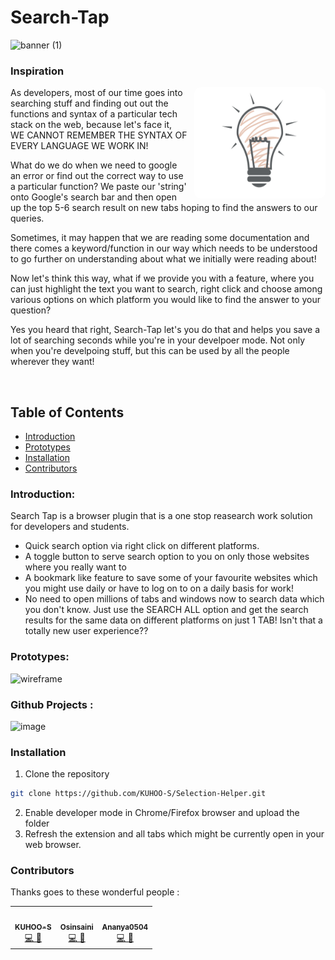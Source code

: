 # Search-Tap

![banner (1)](https://user-images.githubusercontent.com/56020411/127701851-2abcf11a-48f4-4b71-8100-4d7688940831.png)

### Inspiration

<img src="bulb.png" align="right" alt="Inspiration" style="margin-left: 10px; border-radius: 10px;" width="210" height="178">

As developers, most of our time goes into searching stuff and finding out out the functions and syntax of a particular tech stack on the web, because let's face it, WE CANNOT REMEMBER THE SYNTAX OF EVERY LANGUAGE WE WORK IN!

What do we do when we need to google an error or find out the correct way to use a particular function? We paste our 'string' onto Google's search bar and then open up the top 5-6 search result on new tabs hoping to find the answers to our queries.

Sometimes, it may happen that we are reading some documentation and there comes a keyword/function in our way which needs to be understood to go further on understanding about what we initially were reading about! 

Now let's think this way, what if we provide you with a feature, where you can just highlight the text you want to search, right click and choose among various options on which platform you would like to find the answer to your question?

Yes you heard that right, Search-Tap let's you do that and helps you save a lot of searching seconds while you're in your develpoer mode. Not only when you're develpoing stuff, but this can be used by all the people wherever they want!

<br>

## Table of Contents
* [Introduction](#introduction)
* [Prototypes](#prototypes)
* [Installation](#installation)
* [Contributors](#contributors)

### Introduction:
Search Tap is a browser plugin that is a one stop reasearch work solution for developers and students. 
- Quick search option via right click on different platforms.
- A toggle button to serve search option to you on only those websites where you really want to
- A bookmark like feature to save some of your favourite websites which you might use daily or have to log on to on a daily basis for work!
- No need to open millions of tabs and windows now to search data which you don't know. Just use the SEARCH ALL option and get the search results for the same data on different platforms on just 1 TAB! Isn't that a totally new user experience??

### Prototypes:
![wireframe](https://user-images.githubusercontent.com/56020411/127701651-96bcaeb3-81f6-4365-a24a-0c7923a7c2cc.png)


### Github Projects :
![image](https://user-images.githubusercontent.com/45617530/127705321-5c5ad67f-c5c3-43d9-bb8d-b3369af7ee70.png)


### Installation

1. Clone the repository
```sh
git clone https://github.com/KUHOO-S/Selection-Helper.git
```
2. Enable developer mode in Chrome/Firefox browser and upload the folder
3. Refresh the extension and all tabs which might be currently open in your web browser.

### Contributors

Thanks goes to these wonderful people :

<!-- ALL-CONTRIBUTORS-LIST:START - Do not remove or modify this section -->
<!-- prettier-ignore-start -->
<!-- markdownlint-disable -->
<table>
  <tr>
    <td align="center"><a href="https://github.com/KUHOO-S"><img src="https://avatars2.githubusercontent.com/u/45617530?s=460&u=e8f348e1baa81db8b5d7358c959f89b4f8c2f6c8&v=4" width="100px;" alt=""/><br /><sub><b>KUHOO-S</b></sub></a><br /><a href="https://github.com/KUHOO-S/Selection-Helper/commits?author=KUHOO-S" title="Code,Doccumentation">💻 📖</a></td>
    <td align="center"><a href="https://github.com/oshinsaini"><img src="https://avatars.githubusercontent.com/u/56020411?v=4" width="100px;" alt=""/><br /><sub><b>Osinsaini</b></sub></a><br /><a href="https://github.com/KUHOO-S/Selection-Helper/commits?author=oshinsaini" title="Code,Design">💻 🎨</a></td>
    <td align="center"><a href="https://github.com/ananya0504"><img src="https://avatars.githubusercontent.com/u/50453232?v=4" width="100px;" alt=""/><br /><sub><b>Ananya0504</b></sub></a><br /><a href="https://github.com/KUHOO-S/Selection-Helper/commits?author=ananya0504" title="Code,Design">💻 🎨</a></td>
  </tr>
</table>

<!-- markdownlint-enable -->
<!-- prettier-ignore-end -->
<!-- ALL-CONTRIBUTORS-LIST:END -->

